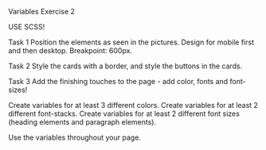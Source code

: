 Variables Exercise 2
 
USE SCSS!

Task 1
Position the elements as seen in the pictures. Design for mobile first and then desktop. Breakpoint: 600px.

Task 2
Style the cards with a border, and style the buttons in the cards.

Task 3
Add the finishing touches to the page - add color, fonts and font-sizes!

Create variables for at least 3 different colors. 
Create variables for at least 2 different font-stacks. 
Create variables for at least 2 different font sizes (heading elements and paragraph elements).

Use the variables throughout your page. 




